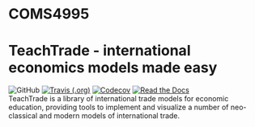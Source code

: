 # COMS4995
# TeachTrade - international economics models made easy
![GitHub](https://img.shields.io/github/license/AlexPeile/TeachTrade?style=flat-square)
[![Travis (.org)](https://img.shields.io/travis/AlexPeile/TeachTrade?style=flat-square)](https://travis-ci.com/github/AlexPeile/TeachTrade)
[![Codecov](https://img.shields.io/codecov/c/github/AlexPeile/TeachTrade?style=flat-square)](https://codecov.io/gh/AlexPeile/TeachTrade) 
[![Read the Docs](https://img.shields.io/readthedocs/TeachTrade.svg?style=flat-square)](https://teachtrade.readthedocs.io/en/latest/)<br/> 
TeachTrade is a library of international trade models for economic education, providing tools to implement and visualize a number of neo-classical and modern models of international trade.
